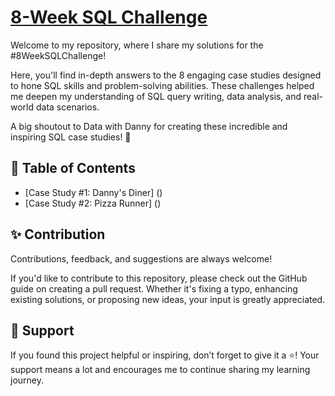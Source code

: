 # [8-Week SQL Challenge](https://8weeksqlchallenge.com)

Welcome to my repository, where I share my solutions for the #8WeekSQLChallenge!

Here, you'll find in-depth answers to the 8 engaging case studies designed to hone SQL skills and problem-solving abilities. These challenges helped me deepen my understanding of SQL query writing, data analysis, and real-world data scenarios.

A big shoutout to Data with Danny for creating these incredible and inspiring SQL case studies! 🎉

## 📖 Table of Contents

- [Case Study #1: Danny's Diner] ()
- [Case Study #2: Pizza Runner] ()

## ✨ Contribution
Contributions, feedback, and suggestions are always welcome!

If you'd like to contribute to this repository, please check out the GitHub guide on creating a pull request. Whether it's fixing a typo, enhancing existing solutions, or proposing new ideas, your input is greatly appreciated.

## 👏 Support
If you found this project helpful or inspiring, don’t forget to give it a ⭐️! Your support means a lot and encourages me to continue sharing my learning journey.
